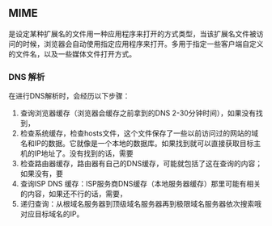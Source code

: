 ## MIME

是设定某种扩展名的文件用一种应用程序来打开的方式类型，当该扩展名文件被访问的时候，浏览器会自动使用指定应用程序来打开。多用于指定一些客户端自定义的文件名，以及一些媒体文件打开方式。

### DNS 解析

在进行DNS解析时，会经历以下步骤：

1. 查询浏览器缓存（浏览器会缓存之前拿到的DNS 2-30分钟时间），如果没有找到，
2. 检查系统缓存，检查hosts文件，这个文件保存了一些以前访问过的网站的域名和IP的数据。它就像是一个本地的数据库。如果找到就可以直接获取目标主机的IP地址了。没有找到的话，需要
3. 检查路由器缓存，路由器有自己的DNS缓存，可能就包括了这在查询的内容；如果没有，要
4. 查询ISP DNS 缓存：ISP服务商DNS缓存（本地服务器缓存）那里可能有相关的内容，如果还不行的话，需要，
5. 递归查询：从根域名服务器到顶级域名服务器再到极限域名服务器依次搜索哦对应目标域名的IP。

